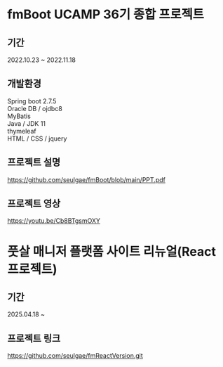 # fmBoot UCAMP 36기 종합 프로젝트
## 기간
2022.10.23 ~ 2022.11.18 

## 개발환경 
Spring boot 2.7.5 </br>
Oracle DB / ojdbc8 </br>
MyBatis </br>
Java / JDK 11 </br>
thymeleaf </br>
HTML / CSS / jquery

## 프로젝트 설명
https://github.com/seulgae/fmBoot/blob/main/PPT.pdf

## 프로젝트 영상
https://youtu.be/Cb8BTgsmOXY

# 풋살 매니저 플랫폼 사이트 리뉴얼(React 프로젝트)
## 기간
2025.04.18 ~ 

## 프로젝트 링크
https://github.com/seulgae/fmReactVersion.git

